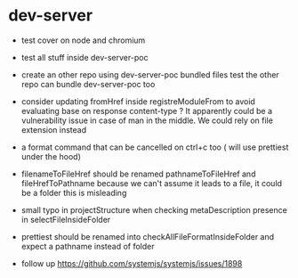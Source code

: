 # dev-server

- test cover on node and chromium
- test all stuff inside dev-server-poc
- create an other repo using dev-server-poc bundled files
  test the other repo can bundle dev-server-poc too
- consider updating fromHref inside registreModuleFrom to
  avoid evaluating base on response content-type ?
  It apparently could be a vulnerability issue in case of man in the middle. We could rely on file extension instead
- a format command that can be cancelled on ctrl+c too
  ( will use prettiest under the hood)
- filenameToFileHref should be renamed pathnameToFileHref
  and fileHrefToPathname
  because we can't assume it leads to a file, it could be a folder
  this is misleading
- small typo in projectStructure when checking metaDescription presence
  in selectFileInsideFolder
- prettiest should be renamed into checkAllFileFormatInsideFolder
  and expect a pathname instead of folder

- follow up https://github.com/systemjs/systemjs/issues/1898
